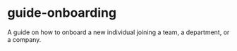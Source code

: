 # guide-onboarding
A guide on how to onboard a new individual joining a team, a department, or a company.
